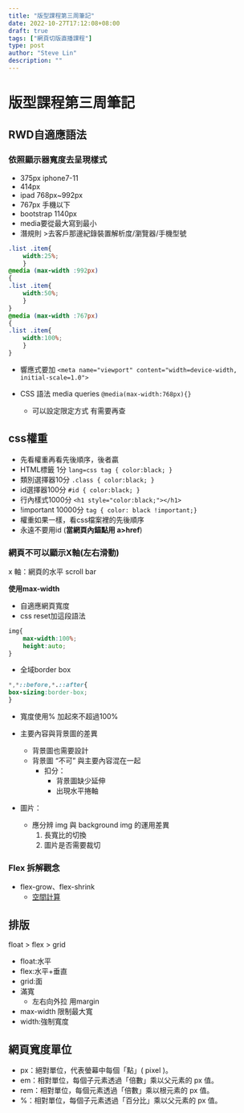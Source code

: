 ```yaml
---
title: "版型課程第三周筆記"
date: 2022-10-27T17:12:08+08:00
draft: true
tags: ["網頁切版直播課程"]
type: post
author: "Steve Lin"
description: ""
---
```


# 版型課程第三周筆記

## RWD自適應語法

### 依照顯示器寬度去呈現樣式

- 375px iphone7-11
- 414px
- ipad 768px~992px
- 767px 手機以下
- bootstrap 1140px
- media要從最大寫到最小
- 潛規則 >去客戶那邊紀錄裝置解析度/瀏覽器/手機型號
``` css
.list .item{
    width:25%;
    }
@media (max-width :992px)
{
.list .item{
    width:50%;
    }
}
@media (max-width :767px)
{
.list .item{
    width:100%;
    }
}
```
* 響應式要加
`<meta name="viewport" content="width=device-width, initial-scale=1.0">`
* CSS 語法 media queries
`@media(max-width:768px){}`

    - 可以設定限定方式 有需要再查

## css權重
- 先看權重再看先後順序，後者贏
- HTML標籤 1分
`lang=css tag { color:black; }`
- 類別選擇器10分
`.class { color:black; }`
- id選擇器100分
`#id { color:black; }`
- 行內樣式1000分
`<h1 style="color:black;"></h1>`
- !important 10000分
`tag { color: black !important;}`
- 權重如果一樣，看css檔案裡的先後順序
- 永遠不要用id (**當網頁內錨點用 a>href**)

### 網頁不可以顯示X軸(左右滑動)
x 軸：網頁的水平 scroll bar

**使用max-width**
- 自適應網頁寬度
- css reset加這段語法
```css
img{
    max-width:100%;
    height:auto;
}
```
- 全域border box

```css
*,*::before,*.::after{
box-sizing:border-box;
}
```
- 寬度使用%
 加起來不超過100%

- 主要內容與背景圖的差異
    - 背景圖也需要設計
    - 背景圖 “不可” 與主要內容混在一起
        - 扣分：
            - 背景圖缺少延伸
            - 出現水平捲軸
- 圖片：
    - 應分辨 img 與 background img 的運用差異
        1. 長寬比的切換
        2. 圖片是否需要裁切

### Flex 拆解觀念
- flex-grow、flex-shrink
    - [空間計算](https://wcc723.github.io/css/2020/03/08/flex-size/)

## 排版
float > flex > grid
- float:水平
- flex:水平+垂直
- grid:面
- 滿寬
    - 左右向外拉 用margin
- max-width 限制最大寬
- width:強制寬度


## 網頁寬度單位
- px：絕對單位，代表螢幕中每個「點」( pixel )。
- em：相對單位，每個子元素透過「倍數」乘以父元素的 px 值。
- rem：相對單位，每個元素透過「倍數」乘以根元素的 px 值。
- %：相對單位，每個子元素透過「百分比」乘以父元素的 px 值。
